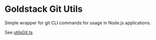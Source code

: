 # Goldstack Git Utils

Simple wrapper for git CLI commands for usage in Node.js applications.

See [utilsGit.ts](https://github.com/goldstack/goldstack-lib/blob/master/packages/utils-git/src/utilsGit.ts)
